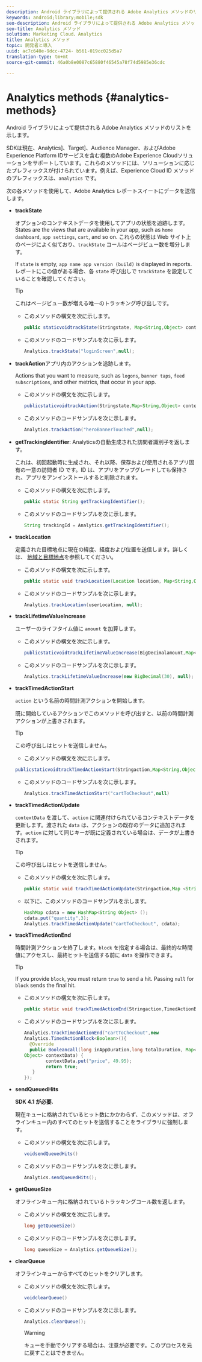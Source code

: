 ```yaml
---
description: Android ライブラリによって提供される Adobe Analytics メソッドのリストを示します。
keywords: android;library;mobile;sdk
seo-description: Android ライブラリによって提供される Adobe Analytics メソッドのリストを示します。
seo-title: Analytics メソッド
solution: Marketing Cloud、Analytics
title: Analytics メソッド
topic: 開発者と導入
uuid: ac7c640e-9dcc-4724- b561-019cc025d5a7
translation-type: tm+mt
source-git-commit: 46a0b8e0087c65880f46545a78f74d5985e36cdc

---
```



# Analytics methods {#analytics-methods}

Android ライブラリによって提供される Adobe Analytics メソッドのリストを示します。

SDKは現在、Analytics]、Target]、Audience Manager、およびAdobe Experience Platform IDサービスを含む複数のAdobe Experience Cloudソリューションをサポートしています。これらのメソッドには、ソリューションに応じたプレフィックスが付けられています。例えば、Experience Cloud ID メソッドのプレフィックスは、`analytics` です。

次の各メソッドを使用して、Adobe Analytics レポートスイートにデータを送信します。

* **trackState**

   オプションのコンテキストデータを使用してアプリの状態を追跡します。States are the views that are available in your app, such as `home dashboard`, `app settings`, `cart`, and so on. これらの状態は Web サイト上のページによく似ており、`trackState` コールはページビュー数を増分します。

   If `state` is empty, `app name app version (build)` is displayed in reports. レポートにこの値がある場合、各 `state` 呼び出しで `trackState` を設定していることを確認してください。

   >[!TIP]
   >
   >これはページビュー数が増える唯一のトラッキング呼び出しです。

   * このメソッドの構文を次に示します。

      ```java
      public staticvoidtrackState(Stringstate, Map<String,Object> contextData);
      ```

   * このメソッドのコードサンプルを次に示します。

      ```java
      Analytics.trackState("loginScreen",null);
      ```

* **trackAction**&#x200B;アプリ内のアクションを追跡します。

   Actions that you want to measure, such as `logons`, `banner taps`, `feed subscriptions`, and other metrics, that occur in your app.

   * このメソッドの構文を次に示します。

      ```java
      publicstaticvoidtrackAction(Stringstate,Map<String,Object> contextData);
      ```

   * このメソッドのコードサンプルを次に示します。

      ```java
      Analytics.trackAction("heroBannerTouched",null);
      ```

* **getTrackingIdentifier**:
Analyticsの自動生成された訪問者識別子を返します。

   これは、初回起動時に生成され、それ以降、保存および使用されるアプリ固有の一意の訪問者 ID です。ID は、アプリをアップグレードしても保持され、アプリをアンインストールすると削除されます。

   * このメソッドの構文を次に示します。

      ```java
      public static String getTrackingIdentifier(); 
      ```

   * このメソッドのコードサンプルを次に示します。

      ```java
      String trackingId = Analytics.getTrackingIdentifier(); 
      ```

* **trackLocation**

   定義された目標地点に現在の緯度、経度および位置を送信します。詳しくは、 [地域と目標地点](/help/android/location/geo-poi.md)を参照してください。

   * このメソッドの構文を次に示します。

      ```java
      public static void trackLocation(Location location, Map<String,Object> contextData); 
      ```

   * このメソッドのコードサンプルを次に示します。

      ```java
      Analytics.trackLocation(userLocation, null);
      ```

* **trackLifetime&#x200B;ValueIncrease**

   ユーザーのライフタイム値に `amount` を加算します。

   * このメソッドの構文を次に示します。

      ```java
      publicstaticvoidtrackLifetimeValueIncrease(BigDecimalamount,Map<String,Object>contextData);
      ```

   * このメソッドのコードサンプルを次に示します。

      ```java
      Analytics.trackLifetimeValueIncrease(new BigDecimal(30), null);
      ```

* **trackTimed&#x200B;ActionStart**

   `action` という名前の時間計測アクションを開始します。

   既に開始しているアクションでこのメソッドを呼び出すと、以前の時間計測アクションが上書きされます。

   >[!TIP]
   >
   >この呼び出しはヒットを送信しません。

   * このメソッドの構文を次に示します。
   ```java
   publicstaticvoidtrackTimedActionStart(Stringaction,Map<String,Object>contextData);
   ```

   * このメソッドのコードサンプルを次に示します。

      ```java
      Analytics.trackTimedActionStart("cartToCheckout",null)
      ```


* **trackTimed&#x200B;ActionUpdate**

   `contextData` を渡して、`action` に関連付けられているコンテキストデータを更新します。渡された `data` は、アクションの既存のデータに追加されます。`action` に対して同じキーが既に定義されている場合は、データが上書きされます。

   >[!TIP]
   >
   >この呼び出しはヒットを送信しません。

   * このメソッドの構文を次に示します。

      ```java
      public static void trackTimedActionUpdate(Stringaction,Map <String,Object> contextData); 
      ```

   * 以下に、このメソッドのコードサンプルを示します。

      ```java
      HashMap cdata = new HashMap<String Object> (); 
      cdata.put("quantity",3); 
      Analytics.trackTimedActionUpdate("cartToCheckout", cdata);
      ```

* **trackTimed&#x200B;ActionEnd**

   時間計測アクションを終了します。`block` を指定する場合は、最終的な時間値にアクセスし、最終ヒットを送信する前に `data` を操作できます。

   >[!TIP]
   >
   >If you provide `block`, you must return `true` to send a hit. Passing `null` for `block` sends the final hit.

   * このメソッドの構文を次に示します。

      ```java
      public static void trackTimedActionEnd(Stringaction,TimedActionBlock<Boolean> logic); 
      ```

   * このメソッドのコードサンプルを次に示します。

      ```java
      Analytics.trackTimedActionEnd("cartToCheckout",new
      Analytics.TimedActionBlock<Boolean>(){
        @Override
        public Booleancall(long inAppDuration,long totalDuration, Map<String,
      Object> contextData) {
              contextData.put("price", 49.95);
              return true;
         }
      });
      ```

* **sendQueuedHits**

   **SDK 4.1 が必要.**

   現在キューに格納されているヒット数にかかわらず、このメソッドは、オフラインキュー内のすべてのヒットを送信することをライブラリに強制します。

   * このメソッドの構文を次に示します。

      ```java
      voidsendQueuedHits()
      ```

   * このメソッドのコードサンプルを次に示します。

      ```java
      Analytics.sendQueuedHits();
      ```

* **getQueueSize**

   オフラインキュー内に格納されているトラッキングコール数を返します。

   * このメソッドの構文を次に示します。

      ```java
      long getQueueSize()
      ```

   * このメソッドのコードサンプルを次に示します。

      ```java
      long queueSize = Analytics.getQueueSize(); 
      ```

* **clearQueue**

   オフラインキューからすべてのヒットをクリアします。

   * このメソッドの構文を次に示します。

      ```java
      voidclearQueue()
      ```

   * このメソッドのコードサンプルを次に示します。

      ```java
      Analytics.clearQueue();
      ```

      >[!WARNING]
      >
      > キューを手動でクリアする場合は、注意が必要です。このプロセスを元に戻すことはできません。